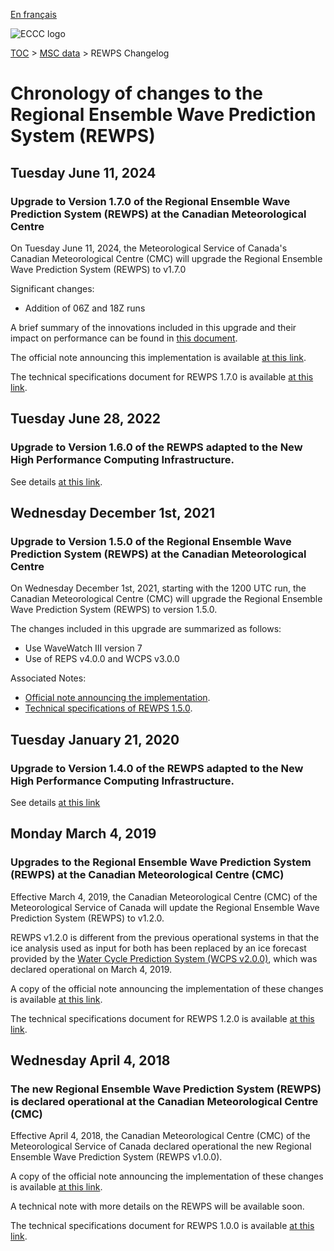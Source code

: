 [En français](changelog_rewps_fr.md)

![ECCC logo](../../img_eccc-logo.png)

[TOC](../../readme_en.md) > [MSC data](../readme_en.md) > REWPS Changelog

# Chronology of changes to the Regional Ensemble Wave Prediction System (REWPS)

## Tuesday June 11, 2024

### Upgrade to Version 1.7.0 of the Regional Ensemble Wave Prediction System (REWPS) at the Canadian Meteorological Centre

On Tuesday June 11, 2024, the Meteorological Service of Canada's Canadian Meteorological Centre (CMC) will upgrade the Regional Ensemble Wave Prediction System (REWPS) to v1.7.0

Significant changes:

* Addition of 06Z and 18Z runs

A brief summary of the innovations included in this upgrade and their impact on performance can be found in [this document](https://collaboration.cmc.ec.gc.ca/cmc/cmoi/product_guide/docs/fact_sheets/factsheet_rewps-170_e.pdf).

The official note announcing this implementation is available [at this link](https://dd.meteo.gc.ca/doc/genots/2021/11/26/NOCN03_CWAO_262118___xxxxx).

The technical specifications document for REWPS 1.7.0 is available [at this link](https://collaboration.cmc.ec.gc.ca/cmc/CMOI/product_guide/docs/tech_specifications/tech_specifications_REWPS_1.7.0_e.pdf).

## Tuesday June 28, 2022

### Upgrade to Version 1.6.0 of the REWPS adapted to the New High Performance Computing Infrastructure.

See details [at this link](../changelog_multisystems_en.md).

## Wednesday December 1st, 2021

### Upgrade to Version 1.5.0 of the Regional Ensemble Wave Prediction System (REWPS) at the Canadian Meteorological Centre

On Wednesday December 1st, 2021, starting with the 1200 UTC run, the Canadian Meteorological Centre (CMC) will upgrade the Regional Ensemble Wave Prediction System (REWPS) to version 1.5.0.

The changes included in this upgrade are summarized as follows:

* Use WaveWatch III version 7
* Use of REPS v4.0.0 and WCPS v3.0.0 

Associated Notes:

* [Official note announcing the implementation](http://dd.weather.gc.ca/doc/genots/2021/11/26/NOCN03_CWAO_262118___50159).
* [Technical specifications of REWPS 1.5.0](https://collaboration.cmc.ec.gc.ca/cmc/cmoi/product_guide/docs/tech_specifications/tech_specifications_REWPS_1.5.0_e.pdf).

## Tuesday January 21, 2020

### Upgrade to Version 1.4.0 of the REWPS adapted to the New High Performance Computing Infrastructure.

See details [at this link](../changelog_multisystems_en.md)

## Monday March 4, 2019

### Upgrades to the Regional Ensemble Wave Prediction System (REWPS) at the Canadian Meteorological Centre (CMC)

Effective March 4, 2019, the Canadian Meteorological Centre (CMC) of the Meteorological Service of Canada will update the Regional Ensemble Wave Prediction System (REWPS) to v1.2.0.

REWPS v1.2.0 is different from the previous operational systems in that the ice analysis used as input for both has been replaced by an ice forecast provided by the [Water Cycle Prediction System (WCPS v2.0.0)](/../nwp_wcps/changelog_wcps_en.md), which was declared operational on March 4, 2019.

A copy of the official note announcing the implementation of these changes is available [at this link](https://dd.meteo.gc.ca/doc/genots/2019/03/05/NOCN03_CWAO_051918___12705).

The technical specifications document for REWPS 1.2.0 is available [at this link](https://collaboration.cmc.ec.gc.ca/cmc/CMOI/product_guide/docs/tech_specifications/tech_specifications_REWPS_1.2.0_e.pdf).

## Wednesday April 4, 2018

### The new Regional Ensemble Wave Prediction System (REWPS) is declared operational at the Canadian Meteorological Centre (CMC)

Effective April 4, 2018, the Canadian Meteorological Centre (CMC) of the Meteorological Service of Canada declared operational the new Regional Ensemble Wave Prediction System (REWPS v1.0.0).

A copy of the official note announcing the implementation of these changes is available [at this link](https://dd.meteo.gc.ca/doc/genots/2018/04/03/NOCN03_CWAO_032022___00001).

A technical note with more details on the REWPS will be available soon.

The technical specifications document for REWPS 1.0.0 is available [at this link](https://collaboration.cmc.ec.gc.ca/cmc/CMOI/product_guide/docs/tech_specifications/tech_specifications_REWPS_1.0.0_e.pdf).